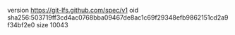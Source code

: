 version https://git-lfs.github.com/spec/v1
oid sha256:503719ff3cd4ac0768bba09467de8ac1c69f29348efb9862151cd2a9f34bf2e0
size 10043
